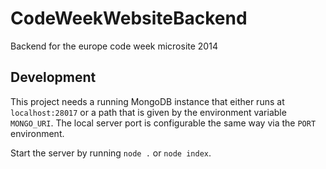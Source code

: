 CodeWeekWebsiteBackend
======================

Backend for the europe code week microsite 2014

## Development
This project needs a running MongoDB instance that either runs at `localhost:28017` or a path that is given by the environment variable `MONGO_URI`. The local server port is configurable the same way via the `PORT` environment.

Start the server by running `node .` or `node index`.
